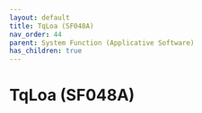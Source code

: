 ```yaml
---
layout: default
title: TqLoa (SF048A)
nav_order: 44
parent: System Function (Applicative Software)
has_children: true
---
```

# TqLoa (SF048A)
